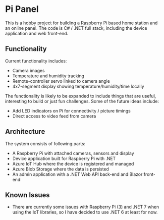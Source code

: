 # Pi Panel

This is a hobby project for building a Raspberry Pi based home station and
an online panel. The code is C# / .NET full stack, including the device
application and web front-end.

## Functionality

Current functionality includes:

- Camera images
- Temperature and humidity tracking
- Remote-controller servo linked to camera angle
- 4x7-segment display showing temperature/humidity/time locally

The functionality is likely to be expanded to include things that are useful,
interesting to build or just fun challenges. Some of the future ideas include:

- Add LED indicators on Pi for connectivity / picture timings
- Direct access to video feed from camera

## Architecture

The system consists of following parts:

- A Raspberry Pi with attached cameras, sensors and display
- Device application built for Raspberry Pi with .NET
- Azure IoT Hub where the device is registered and managed
- Azure Blob Storage where the data is persisted
- An admin application with a .NET Web API back-end and Blazor front-end

## Known Issues

- There are currently some issues with Raspberry Pi (3) and .NET 7 when
using the IoT libraries, so I have decided to use .NET 6 at least for now.